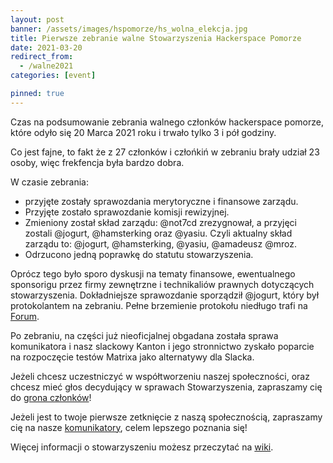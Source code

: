 ```yaml
---
layout: post
banner: /assets/images/hspomorze/hs_wolna_elekcja.jpg
title: Pierwsze zebranie walne Stowarzyszenia Hackerspace Pomorze
date: 2021-03-20
redirect_from:
  - /walne2021
categories: [event]

pinned: true
---
```


Czas na podsumowanie zebrania walnego członków hackerspace pomorze, które odyło się 20 Marca 2021 roku i trwało tylko 3 i pół godziny.

Co jest fajne, to fakt że z 27 członków i człońkiń w zebraniu brały udział 23 osoby, więc frekfencja była bardzo dobra.

W czasie zebrania:
* przyjęte zostały sprawozdania merytoryczne i finansowe zarządu.
* Przyjęte zostało sprawozdanie komisji rewizyjnej.
* Zmieniony został skład zarządu:  @not7cd zrezygnował, a przyjęci zostali @jogurt, @hamsterking oraz @yasiu. Czyli aktualny skład zarządu to: @jogurt, @hamsterking, @yasiu, @amadeusz @mroz.
* Odrzucono jedną poprawkę do statutu stowarzyszenia.

Oprócz tego było sporo dyskusji na tematy finansowe, ewentualnego sponsorigu przez firmy zewnętrzne i technikaliów prawnych dotyczących stowarzyszenia.
Dokładniejsze sprawozdanie sporządził @jogurt, który był protokolantem na zebraniu. Pełne brzemienie protokołu niedługo trafi na [Forum](//forum.hsp.sh).

Po zebraniu, na części już nieoficjalnej obgadana została sprawa komunikatora i nasz slackowy Kanton i jego stronnictwo zyskało poparcie na rozpoczęcie testów Matrixa jako alternatywy dla Slacka.

Jeżeli chcesz uczestniczyć w współtworzeniu naszej społeczności, oraz chcesz mieć głos decydujący w sprawach Stowarzyszenia, zapraszamy cię do [grona członków](/membership)!

Jeżeli jest to twoje pierwsze zetknięcie z naszą społecznością, zapraszamy cię na nasze [komunikatory](/), celem lepszego poznania się!

Więcej informacji o stowarzyszeniu możesz przeczytać na [wiki](//wiki.hsp.sh/stowarzyszenie).
